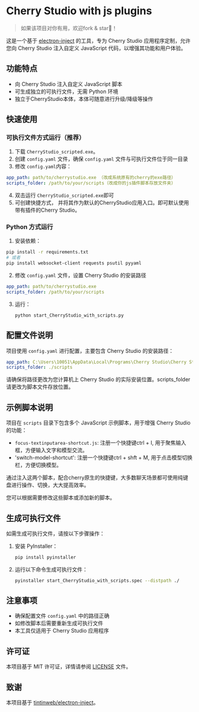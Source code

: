 # Cherry Studio with js plugins
> 如果该项目对你有用，欢迎fork & star🌟！


这是一个基于 [electron-inject](https://github.com/tintinweb/electron-inject) 的工具，专为 Cherry Studio 应用程序定制，允许您向 Cherry Studio 注入自定义 JavaScript 代码，以增强其功能和用户体验。

## 功能特点

- 向 Cherry Studio 注入自定义 JavaScript 脚本
- 可生成独立的可执行文件，无需 Python 环境
- 独立于CherryStudio本体，本体可随意进行升级/降级等操作
  
## 快速使用

### 可执行文件方式运行（推荐）
1. 下载 `CherryStudio_scripted.exe`。
2. 创建 `config.yaml` 文件，确保 `config.yaml` 文件与可执行文件位于同一目录
3. 修改 `config.yaml`内容：
```yaml
app_path: path/to/cherrystudio.exe （改成系统原有的cherry的exe路径）
scripts_folder: /path/to/your/scripts（改成你的js插件脚本存放文件夹）
```   
4. 双击运行 `CherryStudio_scripted.exe`即可
5. 可创建快捷方式， 并将其作为默认的CherryStudio应用入口。即可默认使用带有插件的Cherry Studio。

### Python 方式运行

1. 安装依赖：
```bash
pip install -r requirements.txt
# 或者
pip install websocket-client requests psutil pyyaml
```
2. 修改 `config.yaml` 文件，设置 Cherry Studio 的安装路径
```yaml
app_path: path/to/cherrystudio.exe
scripts_folder: /path/to/your/scripts
```
3. 运行：
   ```bash
   python start_CherryStudio_with_scripts.py
   ```

## 配置文件说明

项目使用 `config.yaml` 进行配置，主要包含 Cherry Studio 的安装路径：

```yaml
app_path: C:\Users\10051\AppData\Local\Programs\Cherry Studio\Cherry Studio.exe
scripts_folder: ./scripts
```

请确保将路径更改为您计算机上 Cherry Studio 的实际安装位置。scripts_folder请更改为脚本文件存放位置。

## 示例脚本说明

项目在 `scripts` 目录下包含多个 JavaScript 示例脚本，用于增强 Cherry Studio 的功能：

- `focus-textinputarea-shortcut.js`: 注册一个快捷键ctrl + I, 用于聚焦输入框，方便输入文字和模型交流。
- 'switch-model-shortcut': 注册一个快捷键ctrl + shft + M, 用于点击模型切换栏，方便切换模型。

通过注入这两个脚本，配合cherry原生的快捷键，大多数聊天场景都可使用纯键盘进行操作、切换，大大提高效率。

您可以根据需要修改这些脚本或添加新的脚本。


## 生成可执行文件

如需生成可执行文件，请按以下步骤操作：

1. 安装 PyInstaller：
   ```bash
   pip install pyinstaller
   ```

2. 运行以下命令生成可执行文件：
   ```bash
   pyinstaller start_CherryStudio_with_scripts.spec --distpath ./  
   ```
## 注意事项

- 确保配置文件 `config.yaml` 中的路径正确
- 如修改脚本后需要重新生成可执行文件
- 本工具仅适用于 Cherry Studio 应用程序

## 许可证

本项目基于 MIT 许可证，详情请参阅 [LICENSE](LICENSE) 文件。

## 致谢

本项目基于 [tintinweb/electron-inject](https://github.com/tintinweb/electron-inject)。
